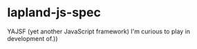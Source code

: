 # lapland-js-spec
YAJSF (yet another JavaScript framework) I'm curious to play in development of.))
